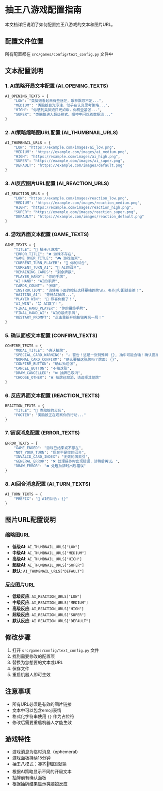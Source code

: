 # 抽王八游戏配置指南

本文档详细说明了如何配置抽王八游戏的文本和图片URL。

## 配置文件位置
所有配置都在 `src/games/config/text_config.py` 文件中

## 文本配置说明

### 1. AI策略开局文本配置 (AI_OPENING_TEXTS)
```python
AI_OPENING_TEXTS = {
    "LOW": "类脑娘看起来有些迷茫，眼神飘忽不定...",
    "MEDIUM": "类脑娘目光专注，似乎在认真思考策略...", 
    "HIGH": "你感到类脑娘目光如炬，你有些紧张...",
    "SUPER": "类脑娘进入超级模式，眼神中闪烁着数据流..."
}
```

### 2. AI策略缩略图URL配置 (AI_THUMBNAIL_URLS)
```python
AI_THUMBNAIL_URLS = {
    "LOW": "https://example.com/images/ai_low.png",
    "MEDIUM": "https://example.com/images/ai_medium.png", 
    "HIGH": "https://example.com/images/ai_high.png",
    "SUPER": "https://example.com/images/ai_super.png",
    "DEFAULT": "https://example.com/images/default.png"
}
```

### 3. AI反应图片URL配置 (AI_REACTION_URLS)
```python
AI_REACTION_URLS = {
    "LOW": "https://example.com/images/reaction_low.png",
    "MEDIUM": "https://example.com/images/reaction_medium.png", 
    "HIGH": "https://example.com/images/reaction_high.png",
    "SUPER": "https://example.com/images/reaction_super.png",
    "DEFAULT": "https://example.com/images/reaction_default.png"
}
```

### 4. 游戏界面文本配置 (GAME_TEXTS)
```python
GAME_TEXTS = {
    "TITLE": "🎴 抽王八游戏",
    "ERROR_TITLE": "❌ 游戏不存在",
    "GAME_OVER_TITLE": "🎮 游戏结束",
    "CURRENT_TURN_PLAYER": "👤 你的回合",
    "CURRENT_TURN_AI": "🤖 AI的回合",
    "REMAINING_CARDS": "剩余牌数",
    "PLAYER_HAND": "你的手牌",
    "AI_HAND": "AI的手牌",
    "CARDS_COUNT": "张牌",
    "INSTRUCTION": "请使用下面的按钮选择要抽的牌\n⚠️ 凑齐👑和8️⃣就会输！",
    "WAITING_AI": "等待AI抽牌...",
    "PLAYER_WIN": "🎉 恭喜你赢了！",
    "AI_WIN": "😈 AI赢了！",
    "FINAL_HAND_PLAYER": "你的最终手牌",
    "FINAL_HAND_AI": "AI的最终手牌",
    "RESTART_PROMPT": "点击重新开始按钮再玩一局！"
}
```

### 5. 确认面板文本配置 (CONFIRM_TEXTS)
```python
CONFIRM_TEXTS = {
    "MODAL_TITLE": "确认抽牌",
    "SPECIAL_CARD_WARNING": "⚠️ 警告！这是一张特殊牌 {}, 抽中可能会输！确认要抽吗？",
    "NORMAL_CARD_CONFIRM": "确认要抽这张牌吗？牌面: {}",
    "CONFIRM_BUTTON": "确认抽这张",
    "CANCEL_BUTTON": "不抽这张",
    "DRAW_CANCELLED": "❌ 抽牌已取消",
    "CHOOSE_OTHER": "❌ 抽牌已取消，请选择其他牌"
}
```

### 6. 反应界面文本配置 (REACTION_TEXTS)
```python
REACTION_TEXTS = {
    "TITLE": "🤖 类脑娘的反应",
    "FOOTER": "类脑娘正在观察你的行动..."
}
```

### 7. 错误消息配置 (ERROR_TEXTS)
```python
ERROR_TEXTS = {
    "GAME_ENDED": "游戏已结束或不存在",
    "NOT_YOUR_TURN": "现在不是你的回合",
    "INVALID_CARD_INDEX": "无效的牌索引",
    "GENERAL_ERROR": "❌ 处理操作时出现错误，请稍后再试。",
    "DRAW_ERROR": "❌ 处理抽牌时出现错误"
}
```

### 8. AI回合消息配置 (AI_TURN_TEXTS)
```python
AI_TURN_TEXTS = {
    "PREFIX": "🤖 AI的回合: {}"
}
```

## 图片URL配置说明

### 缩略图URL
- **低级AI**: `AI_THUMBNAIL_URLS["LOW"]`
- **中级AI**: `AI_THUMBNAIL_URLS["MEDIUM"]`
- **高级AI**: `AI_THUMBNAIL_URLS["HIGH"]`
- **超级AI**: `AI_THUMBNAIL_URLS["SUPER"]`
- **默认**: `AI_THUMBNAIL_URLS["DEFAULT"]`

### 反应图片URL
- **低级反应**: `AI_REACTION_URLS["LOW"]`
- **中级反应**: `AI_REACTION_URLS["MEDIUM"]`
- **高级反应**: `AI_REACTION_URLS["HIGH"]`
- **超级反应**: `AI_REACTION_URLS["SUPER"]`
- **默认反应**: `AI_REACTION_URLS["DEFAULT"]`

## 修改步骤

1. 打开 `src/games/config/text_config.py` 文件
2. 找到需要修改的配置项
3. 替换为您想要的文本或URL
4. 保存文件
5. 重启机器人即可生效

## 注意事项

- 所有URL必须是有效的图片链接
- 文本中可以包含emoji表情
- 格式化字符串使用 `{}` 作为占位符
- 修改后需要重启机器人才能生效

## 游戏特性

- 游戏消息为临时消息（ephemeral）
- 游戏面板持续15分钟
- 抽王八模式：凑齐👑和8️⃣就输
- 根据AI策略显示不同的开局文本
- 抽牌前有确认面板
- 根据抽牌结果显示类脑娘反应